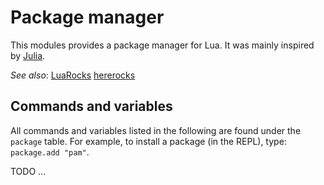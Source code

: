 # Package manager

This modules provides a package manager for Lua. It was mainly inspired by
[Julia](https://julialang.org). 

*See also*:
    [LuaRocks](https://luarocks.org/)
    [hererocks](https://github.com/luarocks/hererocks)

## Commands and variables

All commands and variables listed in the following are found under the `package` 
table. For example, to install a package (in the REPL), type: `package.add "pam"`.

TODO ...


